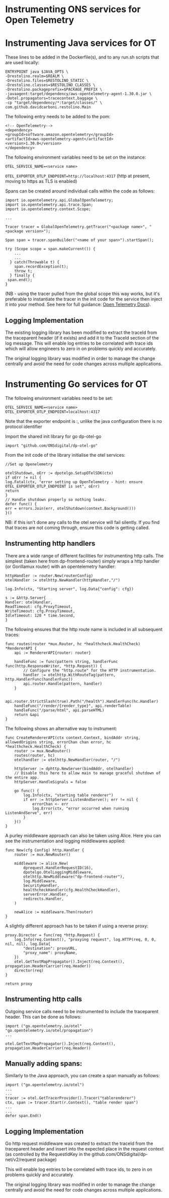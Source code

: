 Instrumenting ONS services for Open Telemetry
===============

# Instrumenting Java services for OT
These lines to be added in the Dockerfile(s), and to any run.sh scripts that are used locally:

```
ENTRYPOINT java $JAVA_OPTS \
-Drestolino.realm=$REALM \
-Drestolino.files=$RESTOLINO_STATIC \
-Drestolino.classes=$RESTOLINO_CLASSES \
-Drestolino.packageprefix=$PACKAGE_PREFIX \
-javaagent:target/dependency/aws-opentelemetry-agent-1.30.0.jar \
-Dotel.propagators=tracecontext,baggage \
-cp "target/dependency/*:target/classes/" \
com.github.davidcarboni.restolino.Main
```


The following entry needs to be added to the pom:
```
<!-- OpenTelemetry-->
<dependency>
<groupId>software.amazon.opentelemetry</groupId>
<artifactId>aws-opentelemetry-agent</artifactId>
<version>1.30.0</version>
</dependency>
```


The following environment variables need to be set on the instance:

`OTEL_SERVICE_NAME=<service name>`

`OTEL_EXPORTER_OTLP_ENDPOINT=http://localhost:4317` (http at present, moving to https as TLS is enabled)


Spans can be created around individual calls within the code as follows:
```
import io.opentelemetry.api.GlobalOpenTelemetry;
import io.opentelemetry.api.trace.Span;
import io.opentelemetry.context.Scope;

...

Tracer tracer = GlobalOpenTelemetry.getTracer("<package name>", "<package version>");

Span span = tracer.spanBuilder("<name of your span>").startSpan();

try (Scope scope = span.makeCurrent()) {
    ...
    ...
  } catch(Throwable t) {
    span.recordException(t);
    throw t;
  } finally {
 span.end();
}
```


(NB - using the tracer pulled from the global scope this way works, but it's preferable to instantiate the tracer in the init code for the service then inject it into your method. See here for full guidance: [Open Telemetry Docs](https://opentelemetry.io/docs/instrumentation/java/manual/#:~:text=To%20create%20Spans%2C%20you%20only,set%20by%20the%20OpenTelemetry%20SDK.&text=It's%20required%20to%20call%20end,you%20want%20it%20to%20end)).


## Logging Implementation

The existing logging library has been modified to extract the traceId from the traceparent header (if it exists) and add it to the TraceId section of the log message. This will enable log entries to be correlated with trace ids which will allow engineers to zero in on problems quickly and accurately.


The original logging library was modified in order to manage the change centrally and avoid the need for code changes across multiple applications.


# Instrumenting Go services for OT

The following environment variables need to be set:
```
OTEL_SERVICE_NAME=<service name>
OTEL_EXPORTER_OTLP_ENDPOINT=localhost:4317
```


Note that the exporter endpoint is <hostname>:<port>, unlike the java configuration there is no protocol identifier

Import the shared init library for go dp-otel-go

`import "github.com/ONSdigital/dp-otel-go"`

From the init code of the library initialise the otel services:
```
//Set up Openelemetry

otelShutdown, oErr := dpotelgo.SetupOTelSDK(ctx)
if oErr != nil {
log.Fatal(ctx, "error setting up OpenTelemetry - hint: ensure OTEL_EXPORTER_OTLP_ENDPOINT is set", oErr)
return
}
// Handle shutdown properly so nothing leaks.
defer func() {
err = errors.Join(err, otelShutdown(context.Background()))
}()
```
NB: if this isn't done any calls to the otel service will fail silently. If you find that traces are not coming through, ensure this code is getting called.


## Instrumenting http handlers
There are a wide range of different facilities for instrumenting http calls. The simplest (taken here from dp-frontend-router) simply wraps a http handler (or Gorillamux router) with an opentelemetry handler:
```
httpHandler := router.New(routerConfig)
otelHandler := otelhttp.NewHandler(httpHandler,"/")

log.Info(ctx, "Starting server", log.Data{"config": cfg})

s := &http.Server{
Handler: otelHandler,
ReadTimeout: cfg.ProxyTimeout,
WriteTimeout: cfg.ProxyTimeout,
IdleTimeout: 120 * time.Second,
}
```


The following ensures that the http route name is included in all subsequent traces:
```
func routes(router *mux.Router, hc *healthcheck.HealthCheck) *RendererAPI {
    api := RendererAPI{router: router}

    handleFunc := func(pattern string, handlerFunc func(http.ResponseWriter, *http.Request)) {
        // Configure the "http.route" for the HTTP instrumentation.
        handler := otelhttp.WithRouteTag(pattern, http.HandlerFunc(handlerFunc))
        api.router.Handle(pattern, handler)
    }

    api.router.StrictSlash(true).Path("/health").HandlerFunc(hc.Handler)
    handleFunc("/render/{render_type}", api.renderTable)
    handleFunc("/parse/html", api.parseHTML)
    return &api
}
```


The following shows an alternative way to instrument:
```
func CreateRendererAPI(ctx context.Context, bindAddr string, allowedOrigins string, errorChan chan error, hc *healthcheck.HealthCheck) {
    router := mux.NewRouter()
    routes(router, hc)
    otelhandler := otelhttp.NewHandler(router, "/")

    httpServer := dphttp.NewServer(bindAddr, otelhandler)
    // Disable this here to allow main to manage graceful shutdown of the entire app.
    httpServer.HandleSignals = false

    go func() {
        log.Info(ctx, "starting table renderer")
        if err := httpServer.ListenAndServe(); err != nil {
            errorChan <- err
            log.Error(ctx, "error occurred when running ListenAndServe", err)
        }
    }()
}
```


A purley middleware approach can also be taken using Alice. Here you can see the instrumentation and logging middlewares applied:
```
func New(cfg Config) http.Handler {
    router := mux.NewRouter()

    middleware := alice.New(
        dprequest.HandlerRequestID(16),
        dpotelgo.OtelLoggingMiddleware,
        otelhttp.NewMiddleware("dp-frontend-router"),
        log.Middleware,
        SecurityHandler,
        healthcheckHandler(cfg.HealthCheckHandler),
        serverError.Handler,
        redirects.Handler,
    )

    newAlice := middleware.Then(router)
}
```


A slightly different approach has to be taken if using a reverse proxy:
```
proxy.Director = func(req *http.Request) {
    log.Info(req.Context(), "proxying request", log.HTTP(req, 0, 0, nil, nil), log.Data{
        "destination": proxyURL,
        "proxy_name": proxyName,
    })
    otel.GetTextMapPropagator().Inject(req.Context(), propagation.HeaderCarrier(req.Header))
    director(req)
}

return proxy
```


## Instrumenting http calls
Outgoing service calls need to be instrumented to include the traceparent header. This can be done as follows:
```
import ("go.opentelemetry.io/otel"
"go.opentelemetry.io/otel/propagation")
...

otel.GetTextMapPropagator().Inject(req.Context(), propagation.HeaderCarrier(req.Header))
```


## Manually adding spans:

Similarly to the Java approach, you can create a span manually as follows:
```
import ("go.opentelemetry.io/otel")
...
...
tracer := otel.GetTracerProvider().Tracer("tablerenderer")
ctx, span := tracer.Start(r.Context(), "table render span")
...
...
defer span.End()
```


## Logging Implementation

Go http request middleware was created to extract the traceId from the traceparent header and insert into the expected place in the request context (as controlled by the RequestIdKey in the github.com/ONSdigital/dp-net/v2/request package)

This will enable log entries to be correlated with trace ids, to zero in on problems quickly and accurately.

The original logging library was modified in order to manage the change centrally and avoid the need for code changes across multiple applications.
